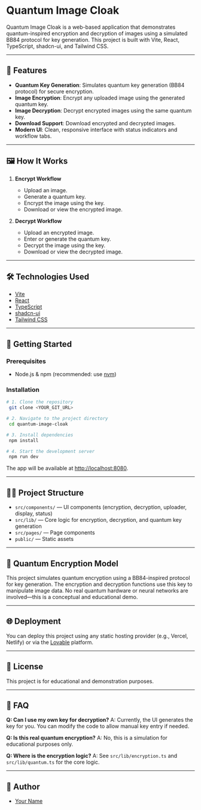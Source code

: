 # Quantum Image Cloak

Quantum Image Cloak is a web-based application that demonstrates quantum-inspired encryption and decryption of images using a simulated BB84 protocol for key generation. This project is built with Vite, React, TypeScript, shadcn-ui, and Tailwind CSS.

---

## 🚀 Features

- **Quantum Key Generation**: Simulates quantum key generation (BB84 protocol) for secure encryption.
- **Image Encryption**: Encrypt any uploaded image using the generated quantum key.
- **Image Decryption**: Decrypt encrypted images using the same quantum key.
- **Download Support**: Download encrypted and decrypted images.
- **Modern UI**: Clean, responsive interface with status indicators and workflow tabs.

---

## 🖼️ How It Works

1. **Encrypt Workflow**
   - Upload an image.
   - Generate a quantum key.
   - Encrypt the image using the key.
   - Download or view the encrypted image.

2. **Decrypt Workflow**
   - Upload an encrypted image.
   - Enter or generate the quantum key.
   - Decrypt the image using the key.
   - Download or view the decrypted image.

---

## 🛠️ Technologies Used

- [Vite](https://vitejs.dev/)
- [React](https://react.dev/)
- [TypeScript](https://www.typescriptlang.org/)
- [shadcn-ui](https://ui.shadcn.com/)
- [Tailwind CSS](https://tailwindcss.com/)

---

## 🏁 Getting Started

### Prerequisites
- Node.js & npm (recommended: use [nvm](https://github.com/nvm-sh/nvm#installing-and-updating))

### Installation

```sh
# 1. Clone the repository
 git clone <YOUR_GIT_URL>

# 2. Navigate to the project directory
 cd quantum-image-cloak

# 3. Install dependencies
 npm install

# 4. Start the development server
 npm run dev
```

The app will be available at [http://localhost:8080](http://localhost:8080).

---

## 🧑‍💻 Project Structure

- `src/components/` — UI components (encryption, decryption, uploader, display, status)
- `src/lib/` — Core logic for encryption, decryption, and quantum key generation
- `src/pages/` — Page components
- `public/` — Static assets

---

## 🧬 Quantum Encryption Model

This project simulates quantum encryption using a BB84-inspired protocol for key generation. The encryption and decryption functions use this key to manipulate image data. No real quantum hardware or neural networks are involved—this is a conceptual and educational demo.

---

## 🌐 Deployment

You can deploy this project using any static hosting provider (e.g., Vercel, Netlify) or via the [Lovable](https://lovable.dev/) platform.

---

## 📄 License

This project is for educational and demonstration purposes.

---

## 🙋 FAQ

**Q: Can I use my own key for decryption?**
A: Currently, the UI generates the key for you. You can modify the code to allow manual key entry if needed.

**Q: Is this real quantum encryption?**
A: No, this is a simulation for educational purposes only.

**Q: Where is the encryption logic?**
A: See `src/lib/encryption.ts` and `src/lib/quantum.ts` for the core logic.

---

## 👤 Author

- [Your Name](https://github.com/yourusername)
